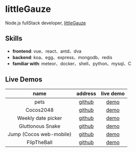 # littleGauze
Node.js fullStack developer, [littleGauze](https://github.com/littleGauze)

## Skills
- **frontend**: vue、react、antd、dva
- **backend**: koa、egg、express、mongodb、redis
- **familiar with**: meteor、docker、shell、python、mysql、C

## Live Demos

|name|address|live demo|
|:---:|:---:|:---:|
|pets| [github](https://github.com/littleGauze/pets) | [demo](http://fun4l0ve.com)|
|Cocos2048|[github](https://littlegauze.github.io/Cocos2048)|[demo](https://littlegauze.github.io/Cocos2048/build/web-mobile/)|
|Weekly date picker| [github](https://github.com/littleGauze/weekly-date-picker) | [demo](https://littlegauze.github.io/weekly-date-picker/)|
|Gluttonous Snake| [github](https://github.com/littleGauze/gluttonous-snake) | [demo](https://littlegauze.github.io/gluttonous-snake/build/)|
|Jump (Cocos web-mobile)| [github](https://github.com/littleGauze/jump) | [demo](https://littlegauze.github.io/jump/build/web-mobile/)|
|FlipTheBall| [github](https://github.com/littleGauze/flipTheBall) | [demo](https://littlegauze.github.io/flipTheBall/build/web-mobile/)|
